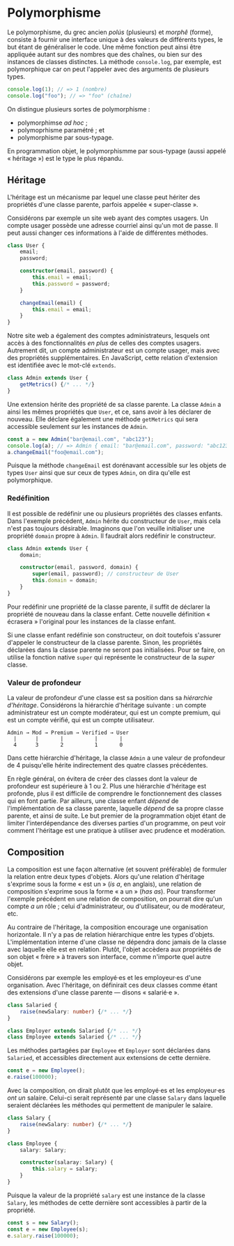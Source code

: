 # Polymorphisme

Le polymorphisme, du grec ancien _polús_ (plusieurs) et _morphê_
(forme), consiste à fournir une interface unique à des valeurs de
différents types, le but étant de généraliser le code. Une même fonction
peut ainsi être appliquée autant sur des nombres que des chaînes, ou
bien sur des instances de classes distinctes. La méthode `console.log`,
par exemple, est polymorphique car on peut l'appeler avec des arguments
de plusieurs types.

```ts
console.log(1); // => 1 (nombre)
console.log("foo"); // => "foo" (chaîne)
```

On distingue plusieurs sortes de polymorphisme :

- polymorphimse _ad hoc_ ;
- polymoprhisme paramétré ; et
- polymorphisme par sous-typage.

En programmation objet, le polymorphismme par sous-typage (aussi appelé
« héritage ») est le type le plus répandu.

## Héritage

L'héritage est un mécanisme par lequel une classe peut hériter des
propriétés d'une classe parente, parfois appelée « super-classe ».

Considérons par exemple un site web ayant des comptes usagers. Un compte
usager possède une adresse courriel ainsi qu'un mot de passe. Il peut
aussi changer ces informations à l'aide de différentes méthodes.

```ts
class User {
    email;
    password;

    constructor(email, password) {
        this.email = email;
        this.password = password;
    }

    changeEmail(email) {
        this.email = email;
    }
}
```

Notre site web a également des comptes administrateurs, lesquels ont
accès à des fonctionnalités _en plus_ de celles des comptes usagers.
Autrement dit, un compte administrateur est un compte usager, mais avec
des propriétés supplémentaires. En JavaScript, cette relation
d'extension est identifiée avec le mot-clé `extends`.

```ts
class Admin extends User {
    getMetrics() {/* ... */}
}
```

Une extension hérite des propriété de sa classe parente. La classe
`Admin` a ainsi les mêmes propriétés que `User`, et ce, sans avoir à les
déclarer de nouveau. Elle déclare également une méthode `getMetrics` qui
sera accessible seulement sur les instances de `Admin`.

```ts
const a = new Admin("bar@email.com", "abc123");
console.log(a); // => Admin { email: "bar@email.com", password: "abc123" }
a.changeEmail("foo@email.com");
```

Puisque la méthode `changeEmail` est dorénavant accessible sur les
objets de types `User` ainsi que sur ceux de types `Admin`, on dira
qu'elle est polymorphique.

### Redéfinition

Il est possible de redéfinir une ou plusieurs propriétés des classes
enfants. Dans l'exemple précédent, `Admin` hérite du constructeur de
`User`, mais cela n'est pas toujours désirable. Imaginons que l'on
veuille initialiser une propriété `domain` propre à `Admin`. Il faudrait
alors redéfinir le constructeur.

```ts
class Admin extends User {
    domain;

    constructor(email, password, domain) {
        super(email, password); // constructeur de User
        this.domain = domain;
    }
}
```

Pour redéfinir une propriété de la classe parente, il suffit de déclarer
la propriété de nouveau dans la classe enfant. Cette nouvelle définition
« écrasera » l'original pour les instances de la classe enfant.

Si une classe enfant redéfinie son constructeur, on doit toutefois
s'assurer d'appeler le constructeur de la classe parente. Sinon, les
propriétés déclarées dans la classe parente ne seront pas initialisées.
Pour se faire, on utilise la fonction native `super` qui représente le
constructeur de la _super_ classe.

### Valeur de profondeur

La valeur de profondeur d'une classe est sa position dans sa _hiérarchie
d'héritage_. Considérons la hiérarchie d'héritage suivante : un compte
administrateur est un compte modérateur, qui est un compte premium, qui
est un compte vérifié, qui est un compte utilisateur.

```
Admin → Mod → Premium → Verified → User
  |      |       |          |       |
  4      3       2          1       0
```

Dans cette hiérarchie d'héritage, la classe `Admin` a une valeur de
profondeur de 4 puisqu'elle hérite indirectement des quatre classes
précédentes.

En règle général, on évitera de créer des classes dont la valeur de
profondeur est supérieure à 1 ou 2. Plus une hiérarchie d'héritage est
profonde, plus il est difficile de comprendre le fonctionnement des
classes qui en font partie. Par ailleurs, une classe enfant _dépend_ de
l'implémentation de sa classe parente, laquelle _dépend_ de sa propre
classe parente, et ainsi de suite. Le but premier de la programmation
objet étant de limiter l'interdépendance des diverses parties d'un
programme, on peut voir comment l'héritage est une pratique à utiliser
avec prudence et modération.

## Composition

La composition est une façon alternative (et souvent préférable) de
formuler la relation entre deux types d'objets. Alors qu'une relation
d'héritage s'exprime sous la forme « est un » (_is a_, en anglais), une
relation de composition s'exprime sous la forme « a un » (_has as_).
Pour transformer l'exemple précédent en une relation de composition, on
pourrait dire qu'un compte _a un_ rôle ; celui d'administrateur, ou
d'utilisateur, ou de modérateur, etc.

Au contraire de l'héritage, la composition encourage une organisation
horizontale. Il n'y a pas de relation hiérarchique entre les types
d'objets. L'implémentation interne d'une classe ne dépendra donc jamais
de la classe avec laquelle elle est en relation. Plutôt, l'objet
accèdera aux propriétés de son objet « frère » à travers son interface,
comme n'importe quel autre objet.

Considérons par exemple les employé·es et les employeur·es d'une
organisation. Avec l'héritage, on définirait ces deux classes comme
étant des extensions d'une classe parente — disons « salarié·e ».

```ts
class Salaried {
    raise(newSalary: number) {/* ... */}
}

class Employer extends Salaried {/* ... */}
class Employee extends Salaried {/* ... */}
```

Les méthodes partagées par `Employee` et `Employer` sont déclarées dans
`Salaried`, et accessibles directement aux extensions de cette dernière.

```ts
const e = new Employee();
e.raise(100000);
```

Avec la composition, on dirait plutôt que les employé·es et les
employeur·es _ont un_ salaire. Celui-ci serait représenté par une classe
`Salary` dans laquelle seraient déclarées les méthodes qui permettent de
manipuler le salaire.

```ts
class Salary {
    raise(newSalary: number) {/* ... */}
}

class Employee {
    salary: Salary;

    constructor(salaray: Salary) {
        this.salary = salary;
    }
}
```

Puisque la valeur de la propriété `salary` est une instance de la classe
`Salary`, les méthodes de cette dernière sont accessibles à partir de la
propriété.

```ts
const s = new Salary();
const e = new Employee(s);
e.salary.raise(100000);
```
